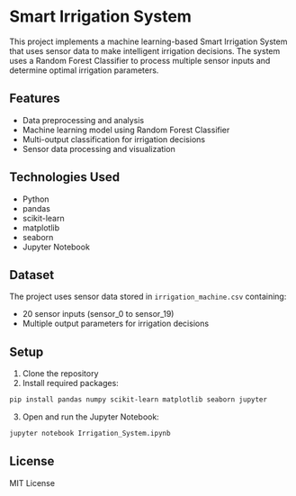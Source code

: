 # Smart Irrigation System

This project implements a machine learning-based Smart Irrigation System that uses sensor data to make intelligent irrigation decisions. The system uses a Random Forest Classifier to process multiple sensor inputs and determine optimal irrigation parameters.

## Features

- Data preprocessing and analysis
- Machine learning model using Random Forest Classifier
- Multi-output classification for irrigation decisions
- Sensor data processing and visualization

## Technologies Used

- Python
- pandas
- scikit-learn
- matplotlib
- seaborn
- Jupyter Notebook

## Dataset

The project uses sensor data stored in `irrigation_machine.csv` containing:
- 20 sensor inputs (sensor_0 to sensor_19)
- Multiple output parameters for irrigation decisions

## Setup

1. Clone the repository
2. Install required packages:
```bash
pip install pandas numpy scikit-learn matplotlib seaborn jupyter
```
3. Open and run the Jupyter Notebook:
```bash
jupyter notebook Irrigation_System.ipynb
```

## License

MIT License
